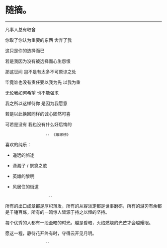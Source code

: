 # 随摘。
---

凡事人总有取舍

你取了你认为重要的东西 舍弃了我

这只是你的选择而已

若是我因为没有被选择而心生怨恨

那这世间 岂不是有太多不可原谅之处

毕竟谁也没有责任要以我为先 以我为重

无论我如何希望 也不能强求

我之所以这样待你 是因为我愿意

若是以此换回同样的诚心固然可喜

可若是没有 我也没有什么好后悔的

                      -- 《琅琊榜》




喜欢的纯乐：

- 遥远的旅途
- 潇湘子 / 祭奠之歌
- 英雄的黎明
- 风居住的街道

                      --



所有的出口成章都是厚积薄发，所有的从容淡定都是世事磨砺，所有的游刃有余都是千锤百炼，所有的一鸣惊人皆源于持之以恒的坚持。

每个优秀的人都有一段至暗的时光。越是昏暗，火焰燃烧的光芒才会越耀眼。

愿这一程，静待花开终有时，守得云开见月明。

                      --


